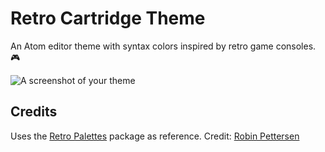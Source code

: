 # Retro Cartridge Theme

An Atom editor theme with syntax colors inspired by retro game consoles. 🎮

![A screenshot of your theme](https://cloud.githubusercontent.com/assets/378023/8842525/4215f26c-3136-11e5-9d94-d2c078a05d24.png)

## Credits

Uses the [Retro Palettes](https://www.npmjs.com/package/retro-palettes) package as reference. Credit: [Robin Pettersen](https://github.com/progging/retro-palettes)
